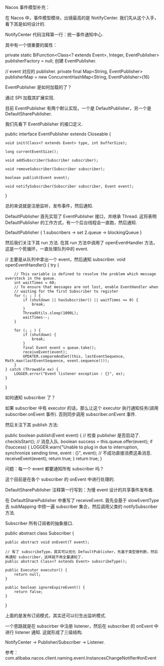 Nacos 事件模型补充：

在 Nacos 中，事件模型模块，出镜最高的是 NotifyCenter. 我们先从这个入手，看下其是如何设计的.

NotifyCenter 代码注释第一行：统一事件通知中心.

其中有一个很重要的属性：

private static BiFunction<Class<? extends Event>, Integer, EventPublisher> publisherFactory = null; 创建 EventPublisher.

// event 对应的 publisher.
private final Map<String, EventPublisher> publisherMap = new ConcurrentHashMap<String, EventPublisher>(16) 

EventPublisher 是如何加载的了？

通过 SPI 加载其扩展实现.

目前 EventPublisher 有两个默认实现，一个是 DefaultPublisher，另一个是 DefaultSharePublisher.

我们先看下 EventPublisher 的接口定义.

public interface EventPublisher extends Closeable {
    
    void init(Class<? extends Event> type, int bufferSize);
    
    long currentEventSize();
    
    void addSubscriber(Subscriber subscriber);
    
    void removeSubscriber(Subscriber subscriber);
   
    boolean publish(Event event);
    
    void notifySubscriber(Subscriber subscriber, Event event);
}

总的来说就是注册监听，发布事件，然后通知.

DefaultPublisher 首先实现了 EventPublisher 接口，并继承 Thread. 这将表明 DefaultPublisher 的工作方式，有一个后台线程会一直跑，然后通知.

DefaultPublisher {
    1.subscribers -> set
    2.queue -> blockingQueue
}

然后我们关注下其 run 方法. 在其 run 方法中调用了 openEventHandler 方法，这是一个死循环，一直处理队列中的 event.


// 主要是从队列中拿出一个 event，然后通知 subscriber.
void openEventHandler() {
    try {
        
        // This variable is defined to resolve the problem which message overstock in the queue.
        int waitTimes = 60;
        // To ensure that messages are not lost, enable EventHandler when
        // waiting for the first Subscriber to register
        for (; ; ) {
            if (shutdown || hasSubscriber() || waitTimes <= 0) {
                break;
            }
            ThreadUtils.sleep(1000L);
            waitTimes--;
        }
        
        for (; ; ) {
            if (shutdown) {
                break;
            }
            final Event event = queue.take();
            receiveEvent(event);
            UPDATER.compareAndSet(this, lastEventSequence, Math.max(lastEventSequence, event.sequence()));
        }
    } catch (Throwable ex) {
        LOGGER.error("Event listener exception : {}", ex);
    }
}

如何通知 subscriber 了？

如果 subscriber 中有 executor 的话，那么让这个 executor 执行通知任务(调用 subscriber.onEvent 事件). 否则同步调用 subscriber.onEvent 事件.

然后关注下其 publish 方法:

public boolean publish(Event event) {
    // 检查 publisher 是否启动了.
    checkIsStart();
    // 消息入队.
    boolean success = this.queue.offer(event);
    if (!success) {
        LOGGER.warn("Unable to plug in due to interruption, synchronize sending time, event : {}", event);
        // 不成功直接消费这条消息.
        receiveEvent(event);
        return true;
    }
    return true;
}

问题：每一个 event 都要通知所有 subscriber 吗？

这个目前是在各个 subscriber 的 onEvent 中进行处理的.


DefaultSharePublisher 注释第一行写到：为慢 event 设计的共享事件发布者.

在 DefaultSharePublisher 中重写了 receiveEvent. 首先会基于 slowEventType 去 subMapping 中捞一遍 subscriber 集合，然后调用父类的 notifySubscriber 方法.


Subscriber 所有订阅者的抽象接口.

public abstract class Subscriber<T extends Event> {
    
    public abstract void onEvent(T event);
    
    // 有了 subscribeType，其实可以优化 DefaultPublisher，先基于类型做判断，然后再通知 subscriber，这样就不用全量通知了.
    public abstract Class<? extends Event> subscribeType();
    
    public Executor executor() {
        return null;
    }
    
    public boolean ignoreExpireEvent() {
        return false;
    }
}

上面的是发布订阅模式，其实还可以衍生出监听模式.

一个思路就是在 subscirber 中注册 listener，然后在 subscriber 的 onEvent 中进行 listener 通知. 这就形成了三级结构.

NotifyCenter -> Publisher/Subscriber -> Listener.

参考：com.alibaba.nacos.client.naming.event.InstancesChangeNotifier#onEvent